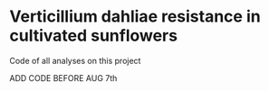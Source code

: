 # Verticillium dahliae resistance in cultivated sunflowers
 Code of all analyses on this project

ADD CODE BEFORE AUG 7th
